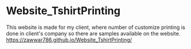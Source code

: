 # Website_TshirtPrinting
This website is made for my client, where number of customize printing is done in client's company so there are samples available on the website.
https://zawwar786.github.io/Website_TshirtPrinting/
